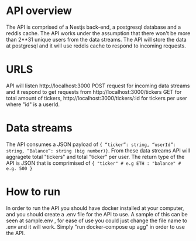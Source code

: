 # API overview

The API is comprised of a Nestjs back-end, a postgresql database and a reddis cache. The API works under the assumption that there won't be more than 2\*\*31 unique users from the data streams. The API will store the data at postgresql and it will use reddis cache to respond to incoming requests.

# URLS

API will listen http://localhost:3000 POST request for incoming data streams and it respond to get requests from http://localhost:3000/tickers GET for total amount of tickers, http://localhost:3000/tickers/:id for tickers per user where "id" is a userId.

# Data streams

The API consumes a JSON payload of `{ “ticker”: string, “userId”: string, “Balance”: string (big number)}`. From these data streams API will aggragete total "tickers" and total "ticker" per user. The return type of the API is JSON that is comprimised of `{ "ticker" # e.g ETH : "balance" # e.g. 500 }`

# How to run

In order to run the API you should have docker installed at your computer, and you should create a .env file for the API to use. A sample of this can be seen at sample.env , for ease of use you could just change the file name to .env and it will work. Simply "run docker-compose up agg" in order to use the API.
